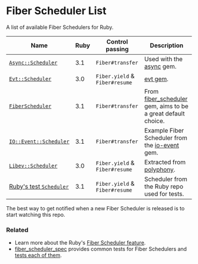 # Fiber Scheduler List

A list of available Fiber Schedulers for Ruby.

Name | Ruby | Control passing | Description
--- | --- | --- | ---
[`Async::Scheduler`](https://github.com/socketry/async/blob/v2.0.0/lib/async/scheduler.rb) | 3.1 | `Fiber#transfer` | Used with the [async](https://github.com/socketry/async) gem.
[`Evt::Scheduler`](https://github.com/dsh0416/evt) | 3.0 | `Fiber.yield` & `Fiber#resume` | [evt gem](https://github.com/dsh0416/evt).
[`FiberScheduler`](https://github.com/bruno-/fiber_scheduler) | 3.1 | `Fiber#transfer` | From [fiber_scheduler](https://github.com/bruno-/fiber_scheduler) gem, aims to be a great default choice.
[`IO::Event::Scheduler`](https://github.com/socketry/io-event/blob/b7ce5daa7d036f0db45e1f4e207c6eec10832f2f/examples/scheduler/scheduler.rb) | 3.1 | `Fiber#transfer` | Example Fiber Scheduler from the [io-event](https://github.com/socketry/io-event) gem.
[`Libev::Scheduler`](https://github.com/digital-fabric/libev_scheduler) | 3.0 | `Fiber.yield` & `Fiber#resume` | Extracted from [polyphony](https://github.com/digital-fabric/polyphony).
[Ruby's test `Scheduler`](https://github.com/ruby/ruby/blob/ruby_3_1/test/fiber/scheduler.rb) | 3.1 | `Fiber.yield` & `Fiber#resume` | Scheduler from the Ruby repo used for tests.

The best way to get notified when a new Fiber Scheduler is released is to
start watching this repo.


### Related

- Learn more about the Ruby's
  [Fiber Scheduler feature](https://brunosutic.com/blog/ruby-fiber-scheduler).
- [fiber_scheduler_spec](https://github.com/bruno-/fiber_scheduler_spec)
  provides common tests for Fiber Schedulers and
  [tests each of them](https://github.com/bruno-/fiber_scheduler_spec/tree/main/spec).
